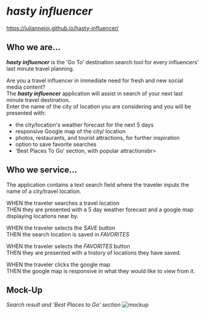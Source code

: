 # *hasty influencer*
https://juliannejoi.github.io/hasty-influencer/

## Who we are...

***hasty influencer*** is the 'Go To' destination search tool for every influencers’ last minute travel planning.

Are you a travel influencer in immediate need for fresh and new  social media content?<br>
The ***hasty influencer*** application will assist in search of your next last minute travel destination.<br>
Enter the name of the city of location you are considering and you will be presented with:<br>
* the city/location's weather forecast for the next 5 days<br>
* responsive Google map of the city/ location<br>
* photos, restaurants, and tourist attractions, for further inspiration<br>
* option to save favorite searches<br>
* 'Best Places To Go' section, with popular attractionsbr>

## Who we service...
The application contains a text search field where the traveler inputs the name of a city/travel location.<br>

WHEN the traveler searches a travel location<br>
THEN they are presented with a 5 day weather forecast and a google map displaying locations near by.<br>

WHEN the traveler selects the *SAVE* button<br>
THEN the search location is saved in *FAVORITES*<br>

WHEN the traveler selects the *FAVORITES* button<br>
THEN they are presented with a history of locations they have saved.<br>

WHEN the traveler clicks the google map<br>
THEN the google map is responsive in what they would like to view from it.<br>

## Mock-Up

*Search result and 'Best Places to Go' section*
![mockup](https://user-images.githubusercontent.com/118871549/215966004-01a31499-9847-4bb0-a6af-374bec7a681f.jpg)
